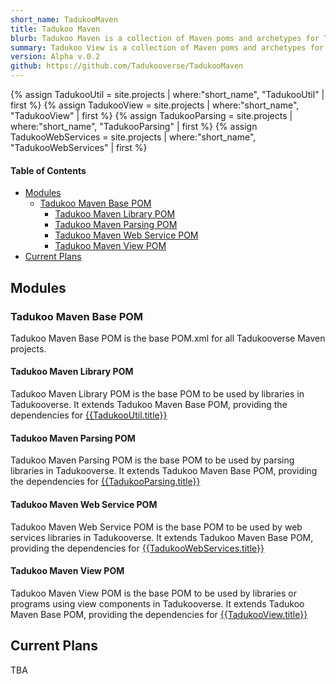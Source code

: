 ```yaml
---
short_name: TadukooMaven
title: Tadukoo Maven
blurb: Tadukoo Maven is a collection of Maven poms and archetypes for Tadukooverse projects.
summary: Tadukoo View is a collection of Maven poms and archetypes for Tadukooverse projects.
version: Alpha v.0.2
github: https://github.com/Tadukooverse/TadukooMaven
---
```

{% assign TadukooUtil = site.projects | where:"short_name", "TadukooUtil" | first %}
{% assign TadukooView = site.projects | where:"short_name", "TadukooView" | first %}
{% assign TadukooParsing = site.projects | where:"short_name", "TadukooParsing" | first %}
{% assign TadukooWebServices = site.projects | where:"short_name", "TadukooWebServices" | first %}

#### Table of Contents
* [Modules](#modules)
    * [Tadukoo Maven Base POM](#tadukoo-maven-base-pom)
      * [Tadukoo Maven Library POM](#tadukoo-maven-library-pom)
      * [Tadukoo Maven Parsing POM](#tadukoo-maven-parsing-pom)
      * [Tadukoo Maven Web Service POM](#tadukoo-maven-web-service-pom)
      * [Tadukoo Maven View POM](#tadukoo-maven-view-pom)
* [Current Plans](#current-plans)

## Modules
### Tadukoo Maven Base POM
Tadukoo Maven Base POM is the base POM.xml for all Tadukooverse Maven projects.

#### Tadukoo Maven Library POM
Tadukoo Maven Library POM is the base POM to be used by libraries in Tadukooverse.
It extends Tadukoo Maven Base POM, providing the dependencies for 
[{{TadukooUtil.title}}]({{TadukooUtil.url}})

#### Tadukoo Maven Parsing POM
Tadukoo Maven Parsing POM is the base POM to be used by parsing libraries in 
Tadukooverse. It extends Tadukoo Maven Base POM, providing the dependencies 
for [{{TadukooParsing.title}}]({{TadukooParsing.url}})

#### Tadukoo Maven Web Service POM
Tadukoo Maven Web Service POM is the base POM to be used by web services 
libraries in Tadukooverse. It extends Tadukoo Maven Base POM, providing the 
dependencies for [{{TadukooWebServices.title}}]({{TadukooWebServices.url}})

#### Tadukoo Maven View POM
Tadukoo Maven View POM is the base POM to be used by libraries or programs using 
view components in Tadukooverse. It extends Tadukoo Maven Base POM, providing 
the dependencies for [{{TadukooView.title}}]({{TadukooView.url}})

## Current Plans
TBA
